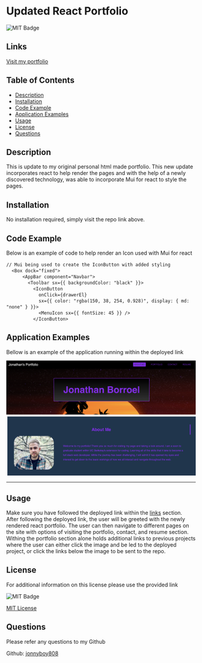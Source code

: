 # Updated React Portfolio


![MIT Badge](https://img.shields.io/badge/license-MIT-green)

## Links

[Visit my portfolio](https://jonnyboy808.github.io/updated-react-portfolio/)

## Table of Contents

* [Description](#description)
* [Installation](#installation)
* [Code Example](#code-example)
* [Application Examples](#application-examples)
* [Usage](#usage)
* [License](#license)
* [Questions](#questions)



## Description
This is update to my original personal html made portfolio. This new update incorporates react to help render the pages and with the help of a newly discovered technology, was able to incorporate Mui for react to style the pages. 

## Installation
No installation required, simply visit the repo link above.

## Code Example
Below is an example of code to help render an Icon used with Mui for react
```JS
// Mui being used to create the IconButton with added styling
  <Box dock="fixed">
      <AppBar component="Navbar">
        <Toolbar sx={{ backgroundColor: "black" }}>
          <IconButton
            onClick={drawerEl}
            sx={{ color: "rgba(150, 38, 254, 0.928)", display: { md: "none" } }}>
            <MenuIcon sx={{ fontSize: 45 }} />
          </IconButton>
```

## Application Examples
Bellow is an example of the application running within the deployed link

![Portfolio Example](./src/assets/portfolio-landing.png)

---


## Usage


Make sure you have followed the deployed link within the [links](#links) section. After following the deployed link, the user will be greeted with the newly rendered react portfolio. The user can then navigate to different pages on the site with options of visiting the portfolio, contact, and resume section. Withing the portfolio section alone holds additional links to previous projects where the user can either click the image and be led to the deployed project, or click the links below the image to be sent to the repo.




## License
For additional information on this license please use the provided link

![MIT Badge](https://img.shields.io/badge/license-MIT-green)

[MIT License](https://choosealicense.com/licenses/mit/)

## Questions
Please refer any questions to my Github

Github: [jonnyboy808](https://github.com/jonnyboy808)



